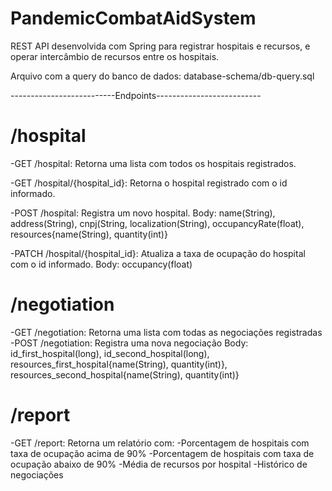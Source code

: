 # PandemicCombatAidSystem

REST API desenvolvida com Spring para registrar hospitais e recursos, e operar intercâmbio de recursos entre os hospitais.

Arquivo com a query do banco de dados: database-schema/db-query.sql



--------------------------Endpoints--------------------------


# /hospital

-GET /hospital: Retorna uma lista com todos os hospitais registrados.

-GET /hospital/{hospital_id}: Retorna o hospital registrado com o id informado.

-POST /hospital: Registra um novo hospital.
                 Body: name(String), address(String), cnpj(String, localization(String), occupancyRate(float), resources{name(String), quantity(int)}
                
-PATCH /hospital/{hospital_id}: Atualiza a taxa de ocupação do hospital com o id informado.
                                Body: occupancy(float)


# /negotiation

-GET /negotiation: Retorna uma lista com todas as negociações registradas
-POST /negotiation: Registra uma nova negociação
                    Body: id_first_hospital(long), id_second_hospital(long), resources_first_hospital{name(String), quantity(int)}, resources_second_hospital{name(String), quantity(int)}


# /report

-GET /report: Retorna um relatório com:
                                       -Porcentagem de hospitais com taxa de ocupação acima de 90%
                                       -Porcentagem de hospitais com taxa de ocupação abaixo de 90%
                                       -Média de recursos por hospital
                                       -Histórico de negociações
